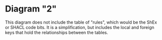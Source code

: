 # Diagram "2"

This diagram does not include the table of "rules", which would be the ShEx or SHACL code bits. It is a simplification, but includes the local and foreign keys that hold the relationships between the tables. 
